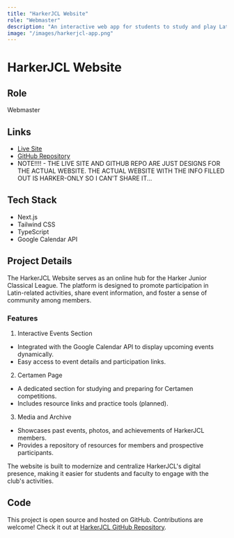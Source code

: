```yaml
---
title: "HarkerJCL Website"
role: "Webmaster"
description: "An interactive web app for students to study and play Latin quizbowl."
image: "/images/harkerjcl-app.png"
---
```


# HarkerJCL Website

## Role
Webmaster

## Links
- [Live Site](https://harkerjcl.vercel.app)
- [GitHub Repository](https://github.com/colicolas/harkerjcl)
- NOTE!!!! - THE LIVE SITE AND GITHUB REPO ARE JUST DESIGNS FOR THE ACTUAL WEBSITE. THE ACTUAL WEBSITE WITH THE INFO FILLED OUT IS HARKER-ONLY SO I CAN'T SHARE IT...

## Tech Stack
- Next.js
- Tailwind CSS
- TypeScript
- Google Calendar API

## Project Details
The HarkerJCL Website serves as an online hub for the Harker Junior Classical League. The platform is designed to promote participation in Latin-related activities, share event information, and foster a sense of community among members.

### Features
1. Interactive Events Section
- Integrated with the Google Calendar API to display upcoming events dynamically.
- Easy access to event details and participation links.

2. Certamen Page
- A dedicated section for studying and preparing for Certamen competitions.
- Includes resource links and practice tools (planned).

3. Media and Archive
- Showcases past events, photos, and achievements of HarkerJCL members.
- Provides a repository of resources for members and prospective participants.

The website is built to modernize and centralize HarkerJCL's digital presence, making it easier for students and faculty to engage with the club's activities.

## Code
This project is open source and hosted on GitHub. Contributions are welcome! Check it out at [HarkerJCL GitHub Repository](https://github.com/colicolas/harkerjcl).
